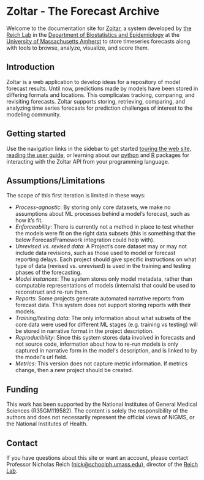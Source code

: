 # Zoltar - The Forecast Archive

Welcome to the documentation site for [Zoltar](https://www.zoltardata.com/), a system developed by [the Reich Lab](http://reichlab.io/) in the [Department of Biostatistics and Epidemiology](http://www.umass.edu/sphhs/biostatistics) at the [University of Massachusetts Amherst](https://www.umass.edu/) to store timeseries forecasts along with tools to browse, analyze, visualize, and score them.


## Introduction

Zoltar is a web application to develop ideas for a repository of model forecast results. Until now, predictions made by models have been stored in differing formats and locations. This complicates tracking, comparing, and revisiting forecasts. Zoltar supports storing, retrieving, comparing, and analyzing time series forecasts for prediction challenges of interest to the modeling community.


## Getting started

Use the navigation links in the sidebar to get started [touring the web site](WebTourIntro.md), [reading the user guide](UserIntro.md), or learning about our [python](ZoltpyOverview.md) and [R](ZoltrOverview.md) packages for interacting with the Zoltar API from your programming language.  


## Assumptions/Limitations

The scope of this first iteration is limited in these ways:

- _Process-agnostic_: By storing only core datasets, we make no assumptions about ML processes behind a model’s forecast, such as how it’s fit.
- _Enforceability_: There is currently not a method in place to test whether the models were fit on the right data subsets (this is something that the below ForecastFramework integration could help with).
- _Unrevised vs. revised data_: A Project’s core dataset may or may not include data revisions, such as those used to model or forecast reporting delays. Each project should give specific instructions on what type of data (revised vs. unrevised) is used in the training and testing phases of the forecasting.
- _Model instances_: The system stores only model metadata, rather than computable representations of models (internals) that could be used to reconstruct and re-run them.
- _Reports_: Some projects generate automated narrative reports from forecast data. This system does not support storing reports with their models.
- _Training/testing data_: The only information about what subsets of the core data were used for different ML stages (e.g. training vs testing) will be stored in narrative format in the project description.
- _Reproducibility_: Since this system stores data involved in forecasts and not source code, information about how to re-run models is only captured in narrative form in the model's description, and is linked to by the model's url field.
- _Metrics_: This version does not capture metric information. If metrics change, then a new project should be created.


## Funding

This work has been supported by the National Institutes of General Medical Sciences (R35GM119582). The content is solely the responsibility of the authors and does not necessarily represent the official views of NIGMS, or the National Institutes of Health.


## Contact

If you have questions about this site or want an account, please contact Professor Nicholas Reich (nick@schoolph.umass.edu), director of the [Reich Lab](href="http://reichlab.io/).

